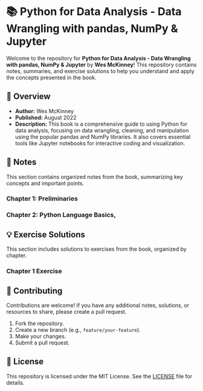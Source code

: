 # 📚 Python for Data Analysis - Data Wrangling with pandas, NumPy & Jupyter

Welcome to the repository for **Python for Data Analysis - Data Wrangling with pandas, NumPy & Jupyter** by **Wes McKinney**! This repository contains notes, summaries, and exercise solutions to help you understand and apply the concepts presented in the book.

## 📖 Overview

- **Author:** Wes McKinney
- **Published:** August 2022
- **Description:** This book is a comprehensive guide to using Python for data analysis, focusing on data wrangling, cleaning, and manipulation using the popular pandas and NumPy libraries. It also covers essential tools like Jupyter notebooks for interactive coding and visualization.

## 📝 Notes

This section contains organized notes from the book, summarizing key concepts and important points.

### Chapter 1: Preliminaries


### Chapter 2: Python Language Basics, 


## 💡 Exercise Solutions

This section includes solutions to exercises from the book, organized by chapter.

### Chapter 1 Exercise

## 🤝 Contributing

Contributions are welcome! If you have any additional notes, solutions, or resources to share, please create a pull request. 

1. Fork the repository.
2. Create a new branch (e.g., `feature/your-feature`).
3. Make your changes.
4. Submit a pull request.

## 📄 License

This repository is licensed under the MIT License. See the [LICENSE](LICENSE) file for details.
